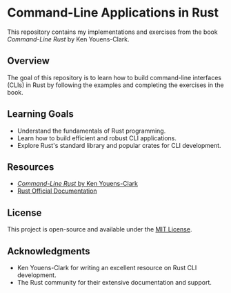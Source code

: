 # Command-Line Applications in Rust

This repository contains my implementations and exercises from the book _Command-Line Rust_ by Ken Youens-Clark.

## Overview

The goal of this repository is to learn how to build command-line interfaces (CLIs) in Rust by following the
examples and completing the exercises in the book.

## Learning Goals

- Understand the fundamentals of Rust programming.
- Learn how to build efficient and robust CLI applications.
- Explore Rust's standard library and popular crates for CLI development.

## Resources

- [_Command-Line Rust_ by Ken Youens-Clark](https://a.co/d/3WoQoLO)
- [Rust Official Documentation](https://www.rust-lang.org/learn)

## License

This project is open-source and available under the [MIT License](LICENSE).

## Acknowledgments

- Ken Youens-Clark for writing an excellent resource on Rust CLI development.
- The Rust community for their extensive documentation and support.
